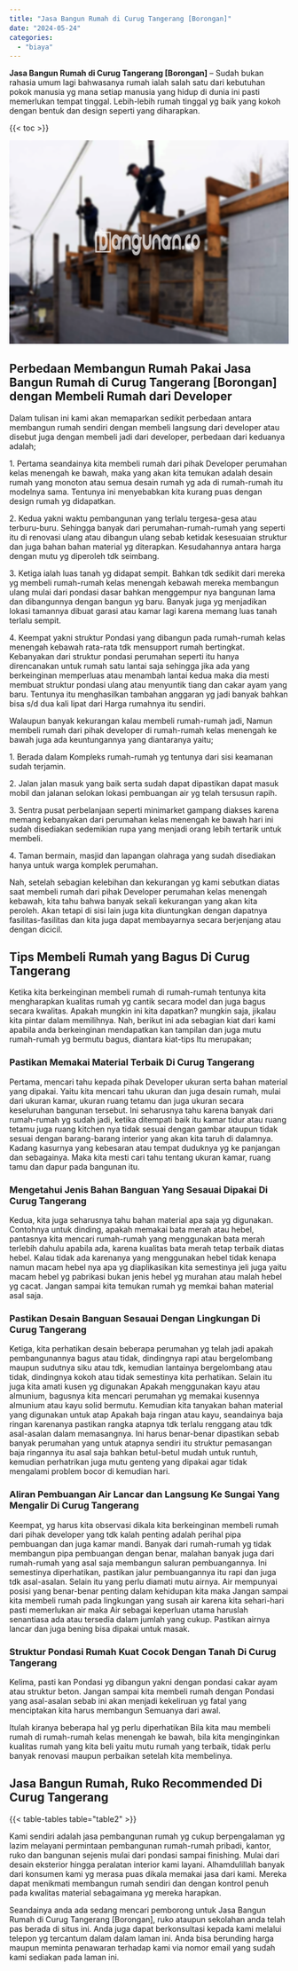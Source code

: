 ```yaml
---
title: "Jasa Bangun Rumah di Curug Tangerang [Borongan]"
date: "2024-05-24"
categories: 
  - "biaya"
---
```


**Jasa Bangun Rumah di Curug Tangerang \[Borongan\]** – Sudah bukan rahasia umum lagi bahwasanya rumah ialah salah satu dari kebutuhan pokok manusia yg mana setiap manusia yang hidup di dunia ini pasti memerlukan tempat tinggal. Lebih-lebih rumah tinggal yg baik yang kokoh dengan bentuk dan design seperti yang diharapkan.

{{< toc >}}

![Jasa Bangun Rumah di Curug Tangerang [Borongan]](/images/borong-bangunan-13.png)

## Perbedaan Membangun Rumah Pakai Jasa Bangun Rumah di Curug Tangerang \[Borongan\] dengan Membeli Rumah dari Developer

Dalam tulisan ini kami akan memaparkan sedikit perbedaan antara membangun rumah sendiri dengan membeli langsung dari developer atau disebut juga dengan membeli jadi dari developer, perbedaan dari keduanya adalah;

1\. Pertama seandainya kita membeli rumah dari pihak Developer perumahan kelas menengah ke bawah, maka yang akan kita temukan adalah desain rumah yang monoton atau semua desain rumah yg ada di rumah-rumah itu modelnya sama. Tentunya ini menyebabkan kita kurang puas dengan design rumah yg didapatkan.

2\. Kedua yakni waktu pembangunan yang terlalu tergesa-gesa atau terburu-buru. Sehingga banyak dari perumahan-rumah-rumah yang seperti itu di renovasi ulang atau dibangun ulang sebab ketidak kesesuaian struktur dan juga bahan bahan material yg diterapkan. Kesudahannya antara harga dengan mutu yg diperoleh tdk seimbang.

3\. Ketiga ialah luas tanah yg didapat sempit. Bahkan tdk sedikit dari mereka yg membeli rumah-rumah kelas menengah kebawah mereka membangun ulang mulai dari pondasi dasar bahkan menggempur nya bangunan lama dan dibangunnya dengan bangun yg baru. Banyak juga yg menjadikan lokasi tamannya dibuat garasi atau kamar lagi karena memang luas tanah terlalu sempit.

4\. Keempat yakni struktur Pondasi yang dibangun pada rumah-rumah kelas menengah kebawah rata-rata tdk mensupport rumah bertingkat. Kebanyakan dari struktur pondasi perumahan seperti itu hanya direncanakan untuk rumah satu lantai saja sehingga jika ada yang berkeinginan memperluas atau menambah lantai kedua maka dia mesti membuat struktur pondasi ulang atau menyuntik tiang dan cakar ayam yang baru. Tentunya itu menghasilkan tambahan anggaran yg jadi banyak bahkan bisa s/d dua kali lipat dari Harga rumahnya itu sendiri.

Walaupun banyak kekurangan kalau membeli rumah-rumah jadi, Namun membeli rumah dari pihak developer di rumah-rumah kelas menengah ke bawah juga ada keuntungannya yang diantaranya yaitu;

1\. Berada dalam Kompleks rumah-rumah yg tentunya dari sisi keamanan sudah terjamin.

2\. Jalan jalan masuk yang baik serta sudah dapat dipastikan dapat masuk mobil dan jalanan selokan lokasi pembuangan air yg telah tersusun rapih.

3\. Sentra pusat perbelanjaan seperti minimarket gampang diakses karena memang kebanyakan dari perumahan kelas menengah ke bawah hari ini sudah disediakan sedemikian rupa yang menjadi orang lebih tertarik untuk membeli.

4\. Taman bermain, masjid dan lapangan olahraga yang sudah disediakan hanya untuk warga komplek perumahan.

Nah, setelah sebagian kelebihan dan kekurangan yg kami sebutkan diatas saat membeli rumah dari pihak Developer perumahan kelas menengah kebawah, kita tahu bahwa banyak sekali kekurangan yang akan kita peroleh. Akan tetapi di sisi lain juga kita diuntungkan dengan dapatnya fasilitas-fasilitas dan kita juga dapat membayarnya secara berjenjang atau dengan dicicil.

## Tips Membeli Rumah yang Bagus Di Curug Tangerang

Ketika kita berkeinginan membeli rumah di rumah-rumah tentunya kita mengharapkan kualitas rumah yg cantik secara model dan juga bagus secara kwalitas. Apakah mungkin ini kita dapatkan? mungkin saja, jikalau kita pintar dalam memilihnya. Nah, berikut ini ada sebagian kiat dari kami apabila anda berkeinginan mendapatkan kan tampilan dan juga mutu rumah-rumah yg bermutu bagus, diantara kiat-tips Itu merupakan;

### Pastikan Memakai Material Terbaik Di Curug Tangerang

Pertama, mencari tahu kepada pihak Developer ukuran serta bahan material yang dipakai. Yaitu kita mencari tahu ukuran dan juga desain rumah, mulai dari ukuran kamar, ukuran ruang tetamu dan juga ukuran secara keseluruhan bangunan tersebut. Ini seharusnya tahu karena banyak dari rumah-rumah yg sudah jadi, ketika ditempati baik itu kamar tidur atau ruang tetamu juga ruang kitchen nya tidak sesuai dengan gambar ataupun tidak sesuai dengan barang-barang interior yang akan kita taruh di dalamnya. Kadang kasurnya yang kebesaran atau tempat duduknya yg ke panjangan dan sebagainya. Maka kita mesti cari tahu tentang ukuran kamar, ruang tamu dan dapur pada bangunan itu.

### Mengetahui Jenis Bahan Banguan Yang Sesauai Dipakai Di Curug Tangerang

Kedua, kita juga seharusnya tahu bahan material apa saja yg digunakan. Contohnya untuk dinding, apakah memakai bata merah atau hebel, pantasnya kita mencari rumah-rumah yang menggunakan bata merah terlebih dahulu apabila ada, karena kualitas bata merah tetap terbaik diatas hebel. Kalau tidak ada karenanya yang menggunakan hebel tidak kenapa namun macam hebel nya apa yg diaplikasikan kita semestinya jeli juga yaitu macam hebel yg pabrikasi bukan jenis hebel yg murahan atau malah hebel yg cacat. Jangan sampai kita temukan rumah yg memkai bahan material asal saja.

### Pastikan Desain Banguan Sesauai Dengan Lingkungan Di Curug Tangerang

Ketiga, kita perhatikan desain beberapa perumahan yg telah jadi apakah pembangunannya bagus atau tidak, dindingnya rapi atau bergelombang maupun sudutnya siku atau tdk, kemudian lantainya bergelombang atau tidak, dindingnya kokoh atau tidak semestinya kita perhatikan. Selain itu juga kita amati kusen yg digunakan Apakah menggunakan kayu atau almunium, bagusnya kita mencari perumahan yg memakai kusennya almunium atau kayu solid bermutu. Kemudian kita tanyakan bahan material yang digunakan untuk atap Apakah baja ringan atau kayu, seandainya baja ringan karenanya pastikan rangka atapnya tdk terlalu renggang atau tdk asal-asalan dalam memasangnya. Ini harus benar-benar dipastikan sebab banyak perumahan yang untuk atapnya sendiri itu struktur pemasangan baja ringannya itu asal saja bahkan betul-betul mudah untuk runtuh, kemudian perhatrikan juga mutu genteng yang dipakai agar tidak mengalami problem bocor di kemudian hari.

### Aliran Pembuangan Air Lancar dan Langsung Ke Sungai Yang Mengalir Di Curug Tangerang

Keempat, yg harus kita observasi dikala kita berkeinginan membeli rumah dari pihak developer yang tdk kalah penting adalah perihal pipa pembuangan dan juga kamar mandi. Banyak dari rumah-rumah yg tidak membangun pipa pembuangan dengan benar, malahan banyak juga dari rumah-rumah yang asal saja membangun saluran pembuangannya. Ini semestinya diperhatikan, pastikan jalur pembuangannya itu rapi dan juga tdk asal-asalan. Selain itu yang perlu diamati mutu airnya. Air mempunyai posisi yang benar-benar penting dalam kehidupan kita maka Jangan sampai kita membeli rumah pada lingkungan yang susah air karena kita sehari-hari pasti memerlukan air maka Air sebagai keperluan utama haruslah senantiasa ada atau tersedia dalam jumlah yang cukup. Pastikan airnya lancar dan juga bening bisa dipakai untuk masak.

### Struktur Pondasi Rumah Kuat Cocok Dengan Tanah Di Curug Tangerang

Kelima, pasti kan Pondasi yg dibangun yakni dengan pondasi cakar ayam atau struktur beton. Jangan sampai kita membeli rumah dengan Pondasi yang asal-asalan sebab ini akan menjadi kekeliruan yg fatal yang menciptakan kita harus membangun Semuanya dari awal.

Itulah kiranya beberapa hal yg perlu diperhatikan Bila kita mau membeli rumah di rumah-rumah kelas menengah ke bawah, bila kita menginginkan kualitas rumah yang kita beli yaitu mutu rumah yang terbaik, tidak perlu banyak renovasi maupun perbaikan setelah kita membelinya.

## Jasa Bangun Rumah, Ruko Recommended Di Curug Tangerang

{{< table-tables table="table2" >}}

Kami sendiri adalah jasa pembangunan rumah yg cukup berpengalaman yg lazim melayani permintaan pembangunan rumah-rumah pribadi, kantor, ruko dan bangunan sejenis mulai dari pondasi sampai finishing. Mulai dari desain eksterior hingga peralatan interior kami layani. Alhamdulillah banyak dari konsumen kami yg merasa puas dikala memakai jasa dari kami. Mereka dapat menikmati membangun rumah sendiri dan dengan kontrol penuh pada kwalitas material sebagaimana yg mereka harapkan.

Seandainya anda ada sedang mencari pemborong untuk Jasa Bangun Rumah di Curug Tangerang \[Borongan\], ruko ataupun sekolahan anda telah pas berada di situs ini. Anda juga dapat berkonsultasi kepada kami melalui telepon yg tercantum dalam dalam laman ini. Anda bisa berunding harga maupun meminta penawaran terhadap kami via nomor email yang sudah kami sediakan pada laman ini.

